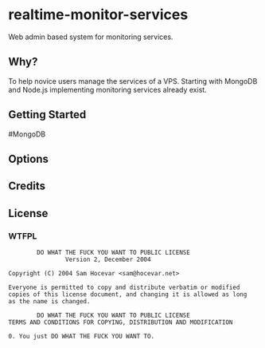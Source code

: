 realtime-monitor-services
=========================

Web admin based system for monitoring services.

Why?
---------------

To help novice users manage the services of a VPS. Starting with MongoDB and Node.js implementing monitoring services already exist.


Getting Started
---------------
#MongoDB



Options
---------------



Credits
---------------

License
---------------
### WTFPL
            DO WHAT THE FUCK YOU WANT TO PUBLIC LICENSE
                    Version 2, December 2004

	Copyright (C) 2004 Sam Hocevar <sam@hocevar.net>

	Everyone is permitted to copy and distribute verbatim or modified
	copies of this license document, and changing it is allowed as long
	as the name is changed.

            DO WHAT THE FUCK YOU WANT TO PUBLIC LICENSE
	TERMS AND CONDITIONS FOR COPYING, DISTRIBUTION AND MODIFICATION

	0. You just DO WHAT THE FUCK YOU WANT TO.